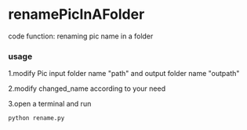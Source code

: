# renamePicInAFolder
code function: renaming pic name in a folder

### usage
1.modify Pic input folder name "path" and output folder name "outpath"

2.modify changed_name according to your need

3.open a terminal and run 

    python rename.py
